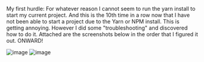 My first hurdle:
For whatever reason I cannot seem to run the yarn install to start my current project. And this is the 10th time in a row now that I have not been able to start a
project due to the Yarn or NPM install. This is getting annoying. However I did some "troubleshooting" and discovered how to do it. Attached are the screenshots below in
the order that I figured it out. ONWARD!

![image](https://github.com/SamuelSiii/SamuelSiii/assets/137239655/cfc4d902-927d-41a9-8a4e-8c99323c439f)
![image](https://github.com/SamuelSiii/SamuelSiii/assets/137239655/bb0fab67-154d-447f-9c73-a31c597eaff9)
